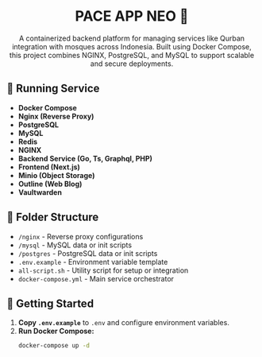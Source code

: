 <h1 align="center">PACE APP NEO 🔩</h1>
<p align="center">A containerized backend platform for managing services like Qurban integration with mosques across Indonesia. Built using Docker Compose, this project combines NGINX, PostgreSQL, and MySQL to support scalable and secure deployments.</p>

## 🧰 Running Service

- **Docker Compose**
- **Nginx (Reverse Proxy)**
- **PostgreSQL**
- **MySQL**
- **Redis**
- **NGINX**
- **Backend Service (Go, Ts, Graphql, PHP)**
- **Frontend (Next.js)**
- **Minio (Object Storage)**
- **Outline (Web Blog)**
- **Vaultwarden**

## 📁 Folder Structure

- `/nginx` - Reverse proxy configurations
- `/mysql` - MySQL data or init scripts
- `/postgres` - PostgreSQL data or init scripts
- `.env.example` - Environment variable template
- `all-script.sh` - Utility script for setup or integration
- `docker-compose.yml` - Main service orchestrator

## 🚀 Getting Started

1. **Copy `.env.example`** to `.env` and configure environment variables.
2. **Run Docker Compose:**
   ```bash
   docker-compose up -d
